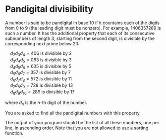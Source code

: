 # Pandigital divisibility

A number is said to be pandigital in base 10 if it countains each of the digits from 0 to 9 (the leading digit must be nonzero). For example, 1406357289 is such a number. It has the additional property that each of its consecutive subnumbers of length 3, starting from the second digit, is divisible by the corresponding next prime below 20:

$\quad d_2d_3d_4=406$ is divisible by 2  
$\quad d_3d_4d_5=063$ is divisible by 3  
$\quad d_4d_5d_6=635$ is divisible by 5  
$\quad d_5d_6d_7=357$ is divisible by 7  
$\quad d_6d_7d_8=572$ is divisible by 11  
$\quad d_7d_8d_9=728$ is divisible by 13  
$\quad d_8d_9d_{10}=289$ is divisible by 17  

where $d_n$ is the $n$-th digit of the number.

You are asked to find all the pandigital numbers with this property.  

The output of your program should be the list of all these numbers, one per line, in ascending order. Note that you are not allowed to use a sorting function.
